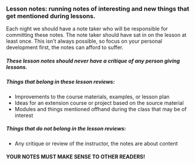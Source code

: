 

### Lesson notes: running notes of interesting and new things that get mentioned during lessons.

Each night we should have a note taker who will be responsible for committing these notes. The note taker should have sat in on the lesson at least once. This isn't always possible, so focus on your personal development first, the notes can afford to suffer.

##### These lesson notes should never have a critique of any person giving lessons.


##### Things that belong in these lesson reviews:
- Improvements to the course materials, examples, or lesson plan
- Ideas for an extension course or project based on the source material
- Modules and things mentioned offhand during the class that may be of interest


##### Things that do not belong in the lesson reviews:
- Any critique or review of the instructor, the notes are about content


#### YOUR NOTES MUST MAKE SENSE TO OTHER READERS!

